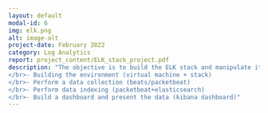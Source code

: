 ```yaml
---
layout: default
modal-id: 6
img: elk.png
alt: image-alt
project-date: February 2022
category: Log Analytics
report: project_content/ELK_stack_project.pdf
description: "The objective is to build the ELK stack and manipulate it 
</br>- Building the environment (virtual machine + stack)
</br>- Perform a data collection (beats/packetbeat)
</br>- Perform data indexing (packetbeat+elasticsearch)
</br>- Build a dashboard and present the data (kibana dashboard)"
---
```


